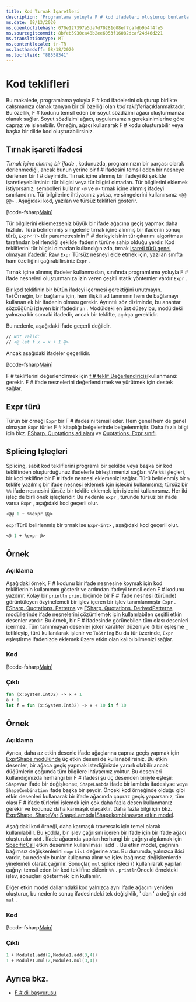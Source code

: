 ```yaml
---
title: Kod Tırnak İşaretleri
description: 'Programlama yoluyla F # kod ifadeleri oluşturup bunlarla çalışmanıza olanak tanıyan bir dil özelliği olan F # kod teklifleri hakkında bilgi edinin.'
ms.date: 08/13/2020
ms.openlocfilehash: 070e127397a5da7d70281d08ef7cafdb9b4f4fe5
ms.sourcegitcommit: 8bfeb5930ca48b2ee6053f16082dcaf24d46d221
ms.translationtype: MT
ms.contentlocale: tr-TR
ms.lasthandoff: 08/18/2020
ms.locfileid: "88558341"
---
```

# <a name="code-quotations"></a>Kod teklifleri

Bu makalede, programlama yoluyla F # kod ifadelerini oluşturup birlikte çalışmanıza olanak tanıyan bir dil özelliği olan *kod teklifleri*açıklanmaktadır. Bu özellik, F # kodunu temsil eden bir soyut sözdizimi ağacı oluşturmanıza olanak sağlar. Soyut sözdizimi ağacı, uygulamanızın gereksinimlerine göre çapraz ve işlenebilir. Örneğin, ağacı kullanarak F # kodu oluşturabilir veya başka bir dilde kod oluşturabilirsiniz.

## <a name="quoted-expressions"></a>Tırnak işareti Ifadesi

*Tırnak içine alınmış bir ifade* , kodunuzda, programınızın bir parçası olarak derlenmediği, ancak bunun yerine bir f # ifadesini temsil eden bir nesneye derlenen bir f # deyimidir. Tırnak içine alınmış bir ifadeyi iki şekilde işaretleyebilirsiniz: tür bilgisi veya tür bilgisi olmadan. Tür bilgilerini eklemek istiyorsanız, sembolleri kullanır `<@` ve `@>` tırnak içine alınmış ifadeyi sınırlandırın. Tür bilgilerine ihtiyacınız yoksa, ve simgelerini kullanırsınız `<@@` `@@>` . Aşağıdaki kod, yazılan ve türsüz teklifleri gösterir.

[!code-fsharp[Main](~/samples/snippets/fsharp/lang-ref-3/snippet501.fs)]

Tür bilgilerini eklemezseniz büyük bir ifade ağacına geçiş yapmak daha hızlıdır. Türü belirlenmiş simgelerle tırnak içine alınmış bir ifadenin sonuç türü, `Expr<'T>` tür parametresinin F # derleyicisinin tür çıkarımı algoritması tarafından belirlendiği şekilde ifadenin türüne sahip olduğu yerdir. Kod tekliflerini tür bilgisi olmadan kullandığınızda, tırnak [işareti türü genel olmayan ifadedir.](https://fsharp.github.io/fsharp-core-docs/reference/fsharp-quotations-fsharpexpr.html) [Raw](https://fsharp.github.io/fsharp-core-docs/reference/fsharp-quotations-fsharpexpr-1.html#Raw) `Expr` Türsüz nesneyi elde etmek için, yazılan sınıfta ham özelliğini çağırabilirsiniz `Expr` .

Tırnak içine alınmış ifadeler kullanmadan, sınıfında programlama yoluyla F # ifade nesneleri oluşturmanıza izin veren çeşitli statik yöntemler vardır `Expr` .

Bir kod teklifinin bir bütün ifadeyi içermesi gerektiğini unutmayın. `let`Örneğin, bir bağlama için, hem ilişkili ad tanımının hem de bağlamayı kullanan ek bir ifadenin olması gerekir. Ayrıntılı söz diziminde, bu anahtar sözcüğünü izleyen bir ifadedir `in` . Modüldeki en üst düzey bu, modüldeki yalnızca bir sonraki ifadedir, ancak bir teklifte, açıkça gereklidir.

Bu nedenle, aşağıdaki ifade geçerli değildir.

```fsharp
// Not valid:
// <@ let f x = x + 1 @>
```

Ancak aşağıdaki ifadeler geçerlidir.

[!code-fsharp[Main](~/samples/snippets/fsharp/lang-ref-3/snippet502.fs)]

F # tekliflerini değerlendirmek için [f # teklif Değerlendiricisi](https://github.com/fsprojects/FSharp.Quotations.Evaluator)kullanmanız gerekir. F # ifade nesnelerini değerlendirmek ve yürütmek için destek sağlar.

## <a name="expr-type"></a>Expr türü

Türün bir örneği `Expr` bir F # ifadesini temsil eder. Hem genel hem de genel olmayan `Expr` türler F # kitaplığı belgelerinde belgelenmiştir. Daha fazla bilgi için bkz. [FSharp. Quotations ad alanı](https://fsharp.github.io/fsharp-core-docs/reference/fsharp-quotations.html) ve [Quotations. Expr sınıfı](https://fsharp.github.io/fsharp-core-docs/reference/fsharp-quotations-fsharpexpr.html).

## <a name="splicing-operators"></a>Splicing Işleçleri

Splicing, sabit kod tekliflerini programlı bir şekilde veya başka bir kod teklifinden oluşturduğunuz ifadelerle birleştirmenizi sağlar. `%`Ve `%%` işleçleri, bir kod teklifine bir F # ifade nesnesi eklemenizi sağlar. Türü belirlenmiş bir `%` teklife yazılmış bir ifade nesnesi eklemek için işlecini kullanırsınız; türsüz bir `%%` ifade nesnesini türsüz bir teklife eklemek için işlecini kullanırsınız. Her iki işleç de birli önek işleçleridir. Bu nedenle `expr` , türünde türsüz bir ifade varsa `Expr` , aşağıdaki kod geçerli olur.

```fsharp
<@@ 1 + %%expr @@>
```

`expr`Türü belirlenmiş bir tırnak ise `Expr<int>` , aşağıdaki kod geçerli olur.

```fsharp
<@ 1 + %expr @>
```

## <a name="example"></a>Örnek

### <a name="description"></a>Açıklama

Aşağıdaki örnek, F # kodunu bir ifade nesnesine koymak için kod tekliflerinin kullanımını gösterir ve ardından ifadeyi temsil eden F # kodunu yazdırır. Kolay bir `println` `print` biçimde bir F # ifade nesnesi (türünde) görüntüleyen özyinelemeli bir işlev içeren bir işlev tanımlanmıştır `Expr` . [FSharp. Quotations. Patterns](https://fsharp.github.io/fsharp-core-docs/reference/fsharp-quotations-patternsmodule.html) ve [FSharp. Quotations. DerivedPatterns](https://fsharp.github.io/fsharp-core-docs/reference/fsharp-quotations-derivedpatternsmodule.html) modüllerinde ifade nesnelerini çözümlemek için kullanılabilen çeşitli etkin desenler vardır. Bu örnek, bir F # ifadesinde görünebilen tüm olası desenleri içermez. Tüm tanınmayan desenler joker karakter düzeniyle () bir eşleşme `_` tetikleyip, türü kullanılarak işlenir ve `ToString` Bu da tür üzerinde, `Expr` eşleştirme ifadenizde eklemek üzere etkin olan kalıbı bilmenizi sağlar.

### <a name="code"></a>Kod

[!code-fsharp[Main](~/samples/snippets/fsharp/lang-ref-3/snippet601.fs)]

### <a name="output"></a>Çıktı

```fsharp
fun (x:System.Int32) -> x + 1
a + 1
let f = fun (x:System.Int32) -> x + 10 in f 10
```

## <a name="example"></a>Örnek

### <a name="description"></a>Açıklama

Ayrıca, daha az etkin desenle ifade ağaçlarına çapraz geçiş yapmak için [ExprShape modülünde](https://fsharp.github.io/fsharp-core-docs/reference/fsharp-quotations-exprshapemodule.html) üç etkin deseni de kullanabilirsiniz. Bu etkin desenler, bir ağaca geçiş yapmak istediğinizde yararlı olabilir ancak düğümlerin çoğunda tüm bilgilere ihtiyacınız yoktur. Bu desenleri kullandığınızda herhangi bir F # ifadesi şu üç desenden biriyle eşleşir: `ShapeVar` ifade bir değişkense, `ShapeLambda` ifade bir lambda ifadesiyse veya `ShapeCombination` ifade başka bir şeydir. Önceki kod örneğinde olduğu gibi etkin desenleri kullanarak bir ifade ağacında çapraz geçiş yaparsanız, tüm olası F # ifade türlerini işlemek için çok daha fazla desen kullanmanız gerekir ve kodunuz daha karmaşık olacaktır. Daha fazla bilgi için bkz. [ExprShape. ShapeVar&#124;ShapeLambda&#124;Shapekombinasyon etkin model](https://fsharp.github.io/fsharp-core-docs/reference/fsharp-quotations-exprshapemodule.html#(%20|ShapeVar|ShapeLambda|ShapeCombination|%20)).

Aşağıdaki kod örneği, daha karmaşık traversals için temel olarak kullanılabilir. Bu kodda, bir işlev çağrısını içeren bir ifade için bir ifade ağacı oluşturulur `add` . İfade ağacında yapılan herhangi bir çağrıyı algılamak için [SpecificCall](https://fsharp.github.io/fsharp-core-docs/reference/fsharp-quotations-derivedpatternsmodule.html#(%20|SpecificCall|_|%20)) etkin deseninin kullanılması `add` . Bu etkin model, çağrının bağımsız değişkenlerini `exprList` değerine atar. Bu durumda, yalnızca ikisi vardır, bu nedenle bunlar kullanıma alınır ve işlev bağımsız değişkenlerde yinelemeli olarak çağırılır. Sonuçlar, `mul` splice işleci () kullanılarak yapılan çağrıyı temsil eden bir kod teklifine eklenir `%%` . `println`Önceki örnekteki işlev, sonuçları göstermek için kullanılır.

Diğer etkin model dallarındaki kod yalnızca aynı ifade ağacını yeniden oluşturur, bu nedenle sonuç ifadesindeki tek değişiklik, ' dan ' a değişir `add` `mul` .

### <a name="code"></a>Kod

[!code-fsharp[Main](~/samples/snippets/fsharp/lang-ref-3/snippet701.fs)]

### <a name="output"></a>Çıktı

```fsharp
1 + Module1.add(2,Module1.add(3,4))
1 + Module1.mul(2,Module1.mul(3,4))
```

## <a name="see-also"></a>Ayrıca bkz.

- [F # dil başvurusu](index.md)

